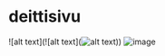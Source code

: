 # deittisivu

![alt text](![alt text](![alt text]([http://url/to/img.png](https://cdn.discordapp.com/attachments/1176624599690121298/1177189852685537320/image.png?ex=65719a7c&is=655f257c&hm=bad78e1218e12fa06d0be70dc19cf79184b9a414f078cef65f927a41c0532073&)https://cdn.discordapp.com/attachments/1176624599690121298/1177189852685537320/image.png?ex=65719a7c&is=655f257c&hm=bad78e1218e12fa06d0be70dc19cf79184b9a414f078cef65f927a41c0532073&)))
![image](https://github.com/EH0S/deittisivu/assets/83330429/840faac0-b5de-4e32-aab0-7c0a6f147eeb)
